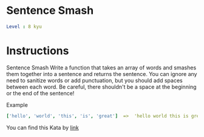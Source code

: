 # Sentence Smash

```yaml
Level : 8 kyu
```



# Instructions
Sentence Smash
Write a function that takes an array of words and smashes them together into a sentence and returns the sentence. You can ignore any need to sanitize words or add punctuation, but you should add spaces between each word. Be careful, there shouldn't be a space at the beginning or the end of the sentence!

Example

```yaml
['hello', 'world', 'this', 'is', 'great']  =>  'hello world this is great'
```

You can find this Kata by [link](https://www.codewars.com/kata/53dc23c68a0c93699800041d/train/java)